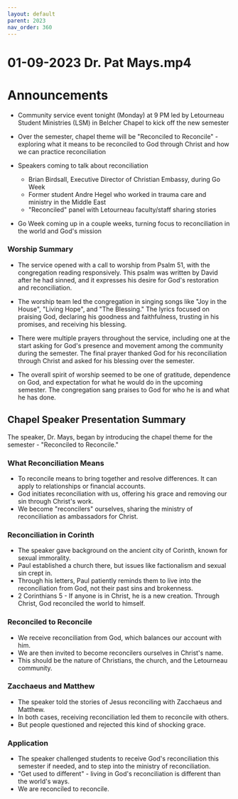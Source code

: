 ```yaml
---
layout: default
parent: 2023
nav_order: 360
---
```


# 01-09-2023 Dr. Pat Mays.mp4



# Announcements

- Community service event tonight (Monday) at 9 PM led by Letourneau Student Ministries (LSM) in Belcher Chapel to kick off the new semester 

- Over the semester, chapel theme will be "Reconciled to Reconcile" - exploring what it means to be reconciled to God through Christ and how we can practice reconciliation

- Speakers coming to talk about reconciliation
    - Brian Birdsall, Executive Director of Christian Embassy, during Go Week
    - Former student Andre Hegel who worked in trauma care and ministry in the Middle East
    - "Reconciled" panel with Letourneau faculty/staff sharing stories 
- Go Week coming up in a couple weeks, turning focus to reconciliation in the world and God's mission


### Worship Summary

- The service opened with a call to worship from Psalm 51, with the congregation reading responsively. This psalm was written by David after he had sinned, and it expresses his desire for God's restoration and reconciliation. 

- The worship team led the congregation in singing songs like "Joy in the House", "Living Hope", and "The Blessing." The lyrics focused on praising God, declaring his goodness and faithfulness, trusting in his promises, and receiving his blessing. 

- There were multiple prayers throughout the service, including one at the start asking for God's presence and movement among the community during the semester. The final prayer thanked God for his reconciliation through Christ and asked for his blessing over the semester. 

- The overall spirit of worship seemed to be one of gratitude, dependence on God, and expectation for what he would do in the upcoming semester. The congregation sang praises to God for who he is and what he has done.


## Chapel Speaker Presentation Summary

The speaker, Dr. Mays, began by introducing the chapel theme for the semester - "Reconciled to Reconcile." 

### What Reconciliation Means

- To reconcile means to bring together and resolve differences. It can apply to relationships or financial accounts.  
- God initiates reconciliation with us, offering his grace and removing our sin through Christ's work. 
- We become "reconcilers" ourselves, sharing the ministry of reconciliation as ambassadors for Christ.

### Reconciliation in Corinth

- The speaker gave background on the ancient city of Corinth, known for sexual immorality. 
- Paul established a church there, but issues like factionalism and sexual sin crept in. 
- Through his letters, Paul patiently reminds them to live into the reconciliation from God, not their past sins and brokenness. 
- 2 Corinthians 5 - If anyone is in Christ, he is a new creation. Through Christ, God reconciled the world to himself.

### Reconciled to Reconcile

- We receive reconciliation from God, which balances our account with him. 
- We are then invited to become reconcilers ourselves in Christ's name. 
- This should be the nature of Christians, the church, and the Letourneau community.

### Zacchaeus and Matthew

- The speaker told the stories of Jesus reconciling with Zacchaeus and Matthew.
- In both cases, receiving reconciliation led them to reconcile with others. 
- But people questioned and rejected this kind of shocking grace.

### Application

- The speaker challenged students to receive God's reconciliation this semester if needed, and to step into the ministry of reconciliation. 
- "Get used to different" - living in God's reconciliation is different than the world's ways.  
- We are reconciled to reconcile.